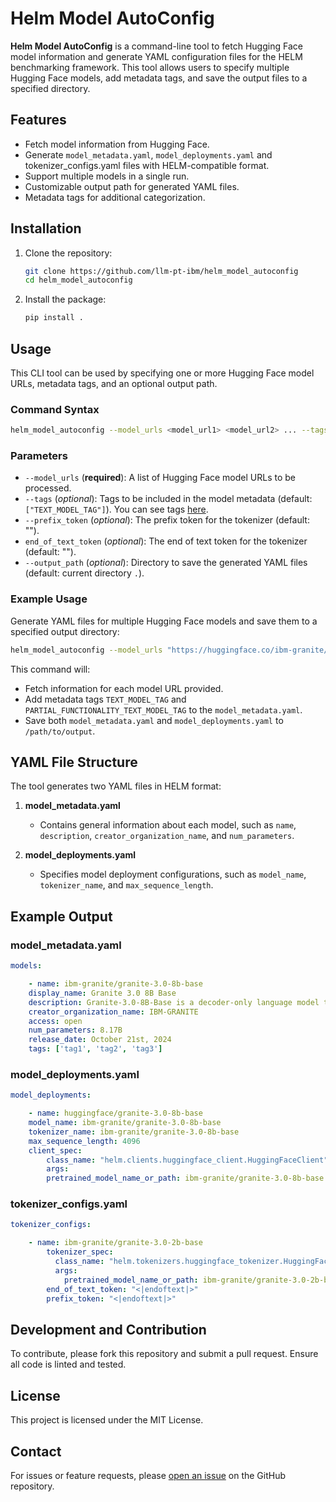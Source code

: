 
# Helm Model AutoConfig

**Helm Model AutoConfig** is a command-line tool to fetch Hugging Face model information and generate YAML configuration files for the HELM benchmarking framework. This tool allows users to specify multiple Hugging Face models, add metadata tags, and save the output files to a specified directory.

## Features

- Fetch model information from Hugging Face.
- Generate `model_metadata.yaml`, `model_deployments.yaml` and tokenizer_configs.yaml files with HELM-compatible format.
- Support multiple models in a single run.
- Customizable output path for generated YAML files.
- Metadata tags for additional categorization.

## Installation

1. Clone the repository:
    ```bash
    git clone https://github.com/llm-pt-ibm/helm_model_autoconfig
    cd helm_model_autoconfig
    ```

2. Install the package:
    ```bash
    pip install .
    ```

## Usage

This CLI tool can be used by specifying one or more Hugging Face model URLs, metadata tags, and an optional output path.

### Command Syntax

```bash
helm_model_autoconfig --model_urls <model_url1> <model_url2> ... --tags <tag1> <tag2> ... --output_path <path/to/output>
```

### Parameters

- `--model_urls` (**required**): A list of Hugging Face model URLs to be processed.
- `--tags` (*optional*): Tags to be included in the model metadata (default: `["TEXT_MODEL_TAG"]`). You can see tags [here](https://crfm-helm.readthedocs.io/en/latest/adding_new_models/#model-metadata).
- `--prefix_token` (*optional*): The prefix token for the tokenizer (default: "").
- `end_of_text_token` (*optional*): The end of text token for the tokenizer (default: "").
- `--output_path` (*optional*): Directory to save the generated YAML files (default: current directory `.`).

### Example Usage

Generate YAML files for multiple Hugging Face models and save them to a specified output directory:

```bash
helm_model_autoconfig --model_urls "https://huggingface.co/ibm-granite/granite-3.0-8b-base" "https://huggingface.co/ibm-granite/granite-3.0-8b-instruct" --tags TEXT_MODEL_TAG, PARTIAL_FUNCTIONALITY_TEXT_MODEL_TAG --output_path /path/to/output
```

This command will:
- Fetch information for each model URL provided.
- Add metadata tags `TEXT_MODEL_TAG` and `PARTIAL_FUNCTIONALITY_TEXT_MODEL_TAG` to the `model_metadata.yaml`.
- Save both `model_metadata.yaml` and `model_deployments.yaml` to `/path/to/output`.

## YAML File Structure

The tool generates two YAML files in HELM format:

1. **model_metadata.yaml**
   - Contains general information about each model, such as `name`, `description`, `creator_organization_name`, and `num_parameters`.

2. **model_deployments.yaml**
   - Specifies model deployment configurations, such as `model_name`, `tokenizer_name`, and `max_sequence_length`.

## Example Output

### model_metadata.yaml

```yaml
models:

    - name: ibm-granite/granite-3.0-8b-base
    display_name: Granite 3.0 8B Base
    description: Granite-3.0-8B-Base is a decoder-only language model to support a variety of text-to-text generation tasks. It is trained from scratch following a two-stage training strategy. In the first stage, it is trained on 10 trillion tokens sourced from diverse domains. During the second stage, it is further trained on 2 trillion tokens using a carefully curated mix of high-quality data, aiming to enhance its performance on specific tasks.
    creator_organization_name: IBM-GRANITE
    access: open
    num_parameters: 8.17B
    release_date: October 21st, 2024
    tags: ['tag1', 'tag2', 'tag3']

```

### model_deployments.yaml

```yaml
model_deployments:

    - name: huggingface/granite-3.0-8b-base
    model_name: ibm-granite/granite-3.0-8b-base
    tokenizer_name: ibm-granite/granite-3.0-8b-base
    max_sequence_length: 4096
    client_spec:
        class_name: "helm.clients.huggingface_client.HuggingFaceClient"
        args:
        pretrained_model_name_or_path: ibm-granite/granite-3.0-8b-base
```

### tokenizer_configs.yaml

```yaml
tokenizer_configs:

    - name: ibm-granite/granite-3.0-2b-base
        tokenizer_spec:
          class_name: "helm.tokenizers.huggingface_tokenizer.HuggingFaceTokenizer"
          args:
            pretrained_model_name_or_path: ibm-granite/granite-3.0-2b-base
        end_of_text_token: "<|endoftext|>"
        prefix_token: "<|endoftext|>"
```

## Development and Contribution

To contribute, please fork this repository and submit a pull request. Ensure all code is linted and tested.

## License

This project is licensed under the MIT License.

## Contact

For issues or feature requests, please [open an issue](https://github.com/llm-pt-ibm/helm_model_autoconfig/issues) on the GitHub repository.
